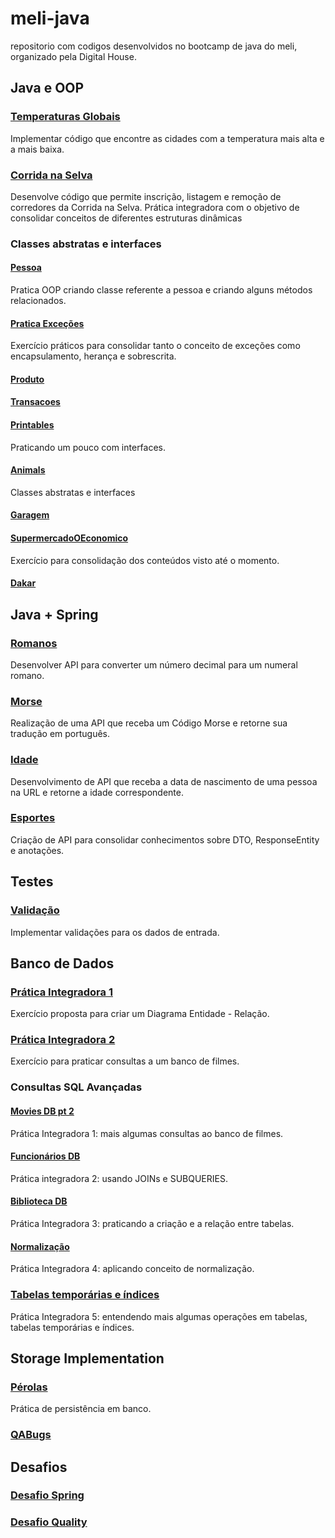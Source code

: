 # meli-java
repositorio com codigos desenvolvidos no bootcamp de java do meli, organizado pela Digital House.

## Java e OOP
### [Temperaturas Globais](https://github.com/evandrosutil/meli-java/tree/master/TemperaturasGlobais)
Implementar código que encontre as cidades com a temperatura mais alta e a mais baixa.

### [Corrida na Selva](https://github.com/evandrosutil/meli-java/tree/master/CorridaSelva)
Desenvolve código que permite inscrição, listagem e remoção de corredores da Corrida na Selva. Prática integradora com o objetivo de consolidar conceitos de diferentes estruturas dinâmicas


### Classes abstratas e interfaces
#### [Pessoa](https://github.com/evandrosutil/meli-java/tree/master/pessoa)
Pratica OOP criando classe referente a pessoa e criando alguns métodos relacionados. 

#### [Pratica Exceções](https://github.com/evandrosutil/meli-java/tree/master/PraticaExcecoes)
Exercício práticos para consolidar tanto o conceito de exceções como encapsulamento, herança e sobrescrita.

#### [Produto](https://github.com/evandrosutil/meli-java/tree/master/PraticaExcecoes/src/main/java/product)

#### [Transacoes](https://github.com/evandrosutil/meli-java/tree/master/transacoes)

#### [Printables](https://github.com/evandrosutil/meli-java/tree/master/printable)
Praticando um pouco com interfaces.

#### [Animals](https://github.com/evandrosutil/meli-java/tree/master/animalSound)
Classes abstratas e interfaces

#### [Garagem](https://github.com/evandrosutil/meli-java/tree/master/Veiculos)

#### [SupermercadoOEconomico](https://github.com/evandrosutil/it-bootcamp-meli-w5-supermarket)
Exercício para consolidação dos conteúdos visto até o momento.

#### [Dakar](https://github.com/evandrosutil/meli-java/tree/master/dakar)

## Java + Spring
### [Romanos](https://github.com/evandrosutil/meli-java/tree/master/romanos)
Desenvolver API para converter um número decimal para um numeral romano.

### [Morse](https://github.com/evandrosutil/meli-java/tree/master/morse)
Realização de uma API que receba um Código Morse e retorne sua tradução em português.

### [Idade](https://github.com/evandrosutil/meli-java/tree/master/age)
Desenvolvimento de API que receba a data de nascimento de uma pessoa na URL e retorne a idade correspondente.

### [Esportes](https://github.com/evandrosutil/meli-java/tree/master/esporte)
Criação de API para consolidar conhecimentos sobre DTO, ResponseEntity e anotações.


## Testes
### [Validação](https://github.com/evandrosutil/meli-java/tree/master/7.1%20ObterDiploma%20(Base))
Implementar validações para os dados de entrada.

## Banco de Dados
### [Prática Integradora 1](https://github.com/evandrosutil/meli-java/tree/master/bancoDeDados)
Exercício proposta para criar um Diagrama Entidade - Relação.

### [Prática Integradora 2](https://github.com/evandrosutil/meli-java/tree/master/moviesDB)
Exercício para praticar consultas a um banco de filmes.

### Consultas SQL Avançadas
#### [Movies DB pt 2](https://github.com/evandrosutil/meli-java/blob/master/moviesDB/DB2_pratica_integradora.md)
Prática Integradora 1: mais algumas consultas ao banco de filmes.

#### [Funcionários DB](https://github.com/evandrosutil/meli-java/blob/master/funcionariosDB)
Prática integradora 2: usando JOINs e SUBQUERIES.

#### [Biblioteca DB](https://github.com/evandrosutil/meli-java/tree/master/bibliotecaDB)
Prática Integradora 3: praticando a criação e a relação entre tabelas.

#### [Normalização](https://github.com/evandrosutil/meli-java/tree/master/normalizacao)
Prática Integradora 4: aplicando conceito de normalização.

### [Tabelas temporárias e índices](https://github.com/evandrosutil/meli-java/blob/master/moviesDB/pratica_integradora5.md)
Prática Integradora 5: entendendo mais algumas operações em tabelas, tabelas temporárias e índices.

## Storage Implementation

### [Pérolas](https://github.com/evandrosutil/meli-java/blob/master/perolas)
Prática de persistência em banco.

### [QABugs](https://github.com/evandrosutil/meli-java/blob/master/qabugs)

## Desafios
### [Desafio Spring](https://github.com/Icaro-Salgado/w5g6-desafio-spring)

### [Desafio Quality](https://github.com/Icaro-Salgado/w5g6-desafio-quality)
